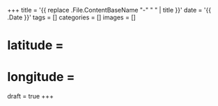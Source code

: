 +++
title = '{{ replace .File.ContentBaseName "-" " " | title }}'
date = '{{ .Date }}'
tags = []
categories = []
images = []
# latitude = 
# longitude = 
draft = true
+++
